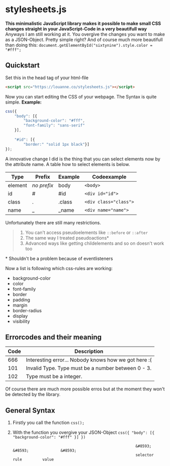 # stylesheets.js

**This minimalistic JavaScript library makes it possible to make small CSS changes straight in your JavaScript-Code in a very beautifull way**
Anyways I am still working at it. You overgive the changes you want to make as a JSON-Object. Pretty simple right? And of course much more beautifull than doing this: `document.getElementById("sixtynine").style.color = "#fff";`

## Quickstart
Set this in the head tag of your html-file
```html
<script src="https://louanne.co/stylesheets.js"></script>
```

Now you can start editing the CSS of your webpage. The Syntax is quite simple.
**Example:**
```js
css({
    "body": [{
        "background-color": "#fff",
        "font-family": "sans-serif" 
    }], 
    
    "#id": [{
        "border:" "solid 1px black"}]
});
```

A innovative change I did is the thing that you can select elements now by the attribute name. A table how to select elements is below.

| Type    | Prefix      | Example| Codeexample           |
|---------|-------------|--------|-----------------------|
| element | _no prefix_ | body   | `<body>`              |
| id      | #           | #id    | `<div id="id">`       |
| class   | .           | .class | `<div class="class">` |
| name    | _           | \_name  | `<div name="name">`   |

Unfortunately there are still many restrictions.

> 1. You can't access pseudoelements like `::before` or `::after`
> 2. The same way I treated pseudoactions\*
> 3. Advanced ways like getting childelements and so on doesn't work too

\* Shouldn't be a problem because of eventlisteners 

Now a list is following which css-rules are working:
- background\-color
- color
- font-family
- border
- padding
- margin
- border-radius
- display
- visibility

## Errorcodes and their meaning

| Code | Description                                          |
|------|------------------------------------------------------|
| 666  | Interesting error... Nobody knows how we got here :( |
| 101  | Invalid Type. Type must be a number between 0 - 3.   |
| 102  | Type must be a integer.

Of course there are much more possible erros but at the moment they won't be detected by the library.

## General Syntax
1. Firstly you call the function `css();`
2. With the function you overgive your JSON-Object `css({ "body": [{ "background-color": "#fff" }] })`


                                                             &#8593;               &#8593;              &#8593;
                                                             selector       rule         value
